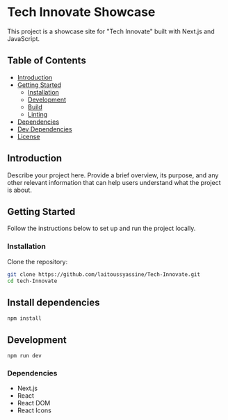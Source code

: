 # Tech Innovate Showcase

This project is a showcase site for "Tech Innovate" built with Next.js and JavaScript.

## Table of Contents

- [Introduction](#introduction)
- [Getting Started](#getting-started)
  - [Installation](#installation)
  - [Development](#development)
  - [Build](#build)
  - [Linting](#linting)
- [Dependencies](#dependencies)
- [Dev Dependencies](#dev-dependencies)
- [License](#license)

## Introduction

Describe your project here. Provide a brief overview, its purpose, and any other relevant information that can help users understand what the project is about.

## Getting Started

Follow the instructions below to set up and run the project locally.

### Installation

Clone the repository:

```bash
git clone https://github.com/laitoussyassine/Tech-Innovate.git
cd tech-Innovate
```

## Install dependencies

```
npm install
```

## Development

```
npm run dev
```

### Dependencies

- Next.js
- React
- React DOM
- React Icons
